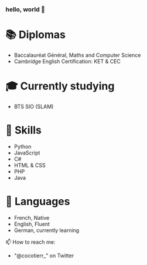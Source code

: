 ### hello, world 👋

# 📚 Diplomas 

- Baccalauréat Général, Maths and Computer Science
- Cambridge English Certification: KET & CEC

# 🎓 Currently studying 

- BTS SIO (SLAM)

# 🚀 Skills 

- Python
- JavaScript
- C#
- HTML & CSS
- PHP
- Java

# 💬 Languages

- French, Native
- English, Fluent
- German, currently learning

📫 How to reach me:

- "@cocotierr_" on Twitter


<!--
**corentinglm/corentinglm** is a ✨ _special_ ✨ repository because its `README.md` (this file) appears on your GitHub profile.

Here are some ideas to get you started:

- 🔭 I’m currently working on ...
- 🌱 I’m currently learning ...
- 👯 I’m looking to collaborate on ...
- 🤔 I’m looking for help with ...
- 💬 Ask me about ...
- 📫 How to reach me: ...
- 😄 Pronouns: ...
- ⚡ Fun fact: ...
-->
